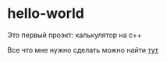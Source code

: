 # hello-world
Это первый проэкт: калькулятор на с++


Все что мне нужно сделать можно найти [тут](https://docs.google.com/document/d/116Ch-CfY2T-KYU8IM7-SlZDHx7HXvUwgowSJoEwUsFM/mobilebasic)
